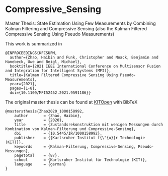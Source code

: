 # Compressive_Sensing
Master Thesis: State Estimation Using Few Measurements by Combining Kalman Filtering and Compressive Sensing (also the Kalman Filtered Compressive Sensing Using Pseudo Measurements)



This work is summarized in

```
@INPROCEEDINGS{KFCSUPM,
  author={Zhao, Haibin and Funk, Christopher and Noack, Benjamin and Hanebeck, Uwe and Beigl, Michael},
  booktitle={2021 IEEE International Conference on Multisensor Fusion and Integration for Intelligent Systems (MFI)}, 
  title={Kalman Filtered Compressive Sensing Using Pseudo-Measurements}, 
  year={2021},
  pages={1-8},
  doi={10.1109/MFI52462.2021.9591186}}
```

The original master thesis can be found at [KITOpen](https://doi.org/10.5445/IR/1000158992) with BibTeX

```
@mastersthesis{Zhao2020_1000158992,
    author       = {Zhao, Haibin},
    year         = {2020},
    title        = {Zustandsrekonstruktion mit wenigen Messungen durch Kombination von Kalman-Filterung und Compressive-Sensing},
    doi          = {10.5445/IR/1000158992},
    publisher    = {{Karlsruher Institut f{\"{u}}r Technologie (KIT)}},
    keywords     = {Kalman-Filterung, Compressive-Sensing, Pseudo-Messungen},
    pagetotal    = {87},
    school       = {Karlsruher Institut für Technologie (KIT)},
    language     = {german}
}
```
